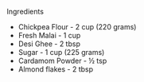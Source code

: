 Ingredients 

- Chickpea Flour - 2 cup (220 grams)
- Fresh Malai - 1 cup
- Desi Ghee - 2 tbsp
- Sugar - 1 cup (225 grams)
- Cardamom Powder - ½ tsp
- Almond flakes - 2 tbsp
